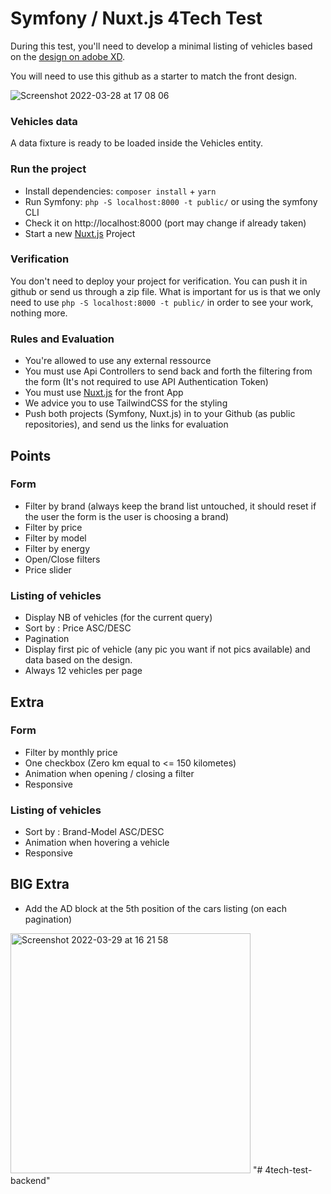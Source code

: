 # Symfony / Nuxt.js 4Tech Test

During this test, you'll need to develop a minimal listing of vehicles based on the [design on adobe XD](https://xd.adobe.com/view/b65f84ac-efe6-4c0c-9593-cc996d93ea5b-e30c/).

You will need to use this github as a starter to match the front design.

![Screenshot 2022-03-28 at 17 08 06](https://user-images.githubusercontent.com/34513693/160428961-cd2a1bfb-7ea7-4967-992f-41fa20047211.png)

### Vehicles data

A data fixture is ready to be loaded inside the Vehicles entity.

### Run the project

- Install dependencies: `composer install` + `yarn`
- Run Symfony: `php -S localhost:8000 -t public/` or using the symfony CLI
- Check it on http://localhost:8000 (port may change if already taken)
- Start a new [Nuxt.js](https://nuxtjs.org/docs/get-started/installation) Project

### Verification

You don't need to deploy your project for verification. You can push it in github or send us through a zip file. What is important for us is that we only need to use `php -S localhost:8000 -t public/` in order to see your work, nothing more.

### Rules and Evaluation
- You're allowed to use any external ressource
- You must use Api Controllers to send back and forth the filtering from the form (It's not required to use API Authentication Token)
- You must use [Nuxt.js](https://nuxtjs.org/docs/get-started/installation) for the front App 
- We advice you to use TailwindCSS for the styling
- Push both projects (Symfony, Nuxt.js) in to your Github (as public repositories), and send us the links for evaluation

## Points
### Form
- Filter by brand (always keep the brand list untouched, it should reset if the user the form is the user is choosing a brand)
- Filter by price
- Filter by model
- Filter by energy
- Open/Close filters
- Price slider
### Listing of vehicles
- Display NB of vehicles (for the current query)
- Sort by : Price ASC/DESC
- Pagination
- Display first pic of vehicle (any pic you want if not pics available) and data based on the design.
- Always 12 vehicles per page

## Extra
### Form
- Filter by monthly price
- One checkbox (Zero km equal to <= 150 kilometes)
- Animation when opening / closing a filter
- Responsive
### Listing of vehicles
- Sort by : Brand-Model ASC/DESC
- Animation when hovering a vehicle
- Responsive

## BIG Extra
- Add the AD block at the 5th position of the cars listing (on each pagination)

<img width="384" alt="Screenshot 2022-03-29 at 16 21 58" src="https://user-images.githubusercontent.com/34513693/160633732-4b9dbc32-656b-473d-86a5-4f0b26bae908.png">
"# 4tech-test-backend" 
